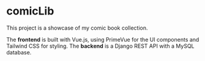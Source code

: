 # comicLib
This project is a showcase of my comic book collection. 

The **frontend** is built with Vue.js, using PrimeVue for the UI components and Tailwind CSS for styling. 
The **backend** is a Django REST API with a MySQL database.


